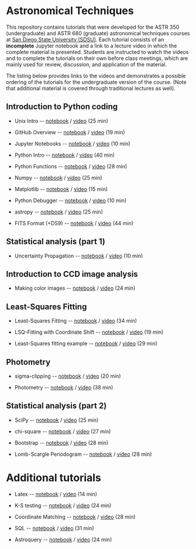 # Astronomical Techniques

This repository contains tutorials that were developed for the ASTR
350 (undergraduate) and ASTR 680 (graduate) astronomical techniques
courses at [San Diego State University
(SDSU)](https://www.sdsu.edu). Each tutorial consists of an
**incomplete** Jupyter notebook and a link to a lecture video in which
the complete material is presented. Students are instructed to watch
the videos and to complete the tutorials on their own before class
meetings, which are mainly used for review, discussion, and
application of the material.

The listing below provides links to the videos and demonstrates a
possible ordering of the tutorials for the undergraduate version of
the course. (Note that additional material is covered through
traditional lectures as well).

## Introduction to Python coding
- Unix Intro -- [notebook](unix.ipynb)
/ [video](http://video.sdsu.edu/nas/capture/2018/rquimbysdsu.edu/Unix.demo/Unix.demo_-_20180828_091056_6.html) (25 min)

- GitHub Overview -- [notebook](github.ipynb)
/ [video](http://video.sdsu.edu/nas/capture/2018/rquimbysdsu.edu/github/github_-_20180829_112332_6.html) (19 min)

- Jupyter Notebooks -- [notebook](jupyter.ipynb)
/ [video](http://video.sdsu.edu/nas/capture/2018/rquimbysdsu.edu/jupyter/jupyter_-_20180830_102214_6.html) (10 min)

- Python Intro -- [notebook](python.ipynb)
/ [video](http://video.sdsu.edu/nas/capture/2018/rquimbysdsu.edu/python.intro/python.intro_-_20180829_154518_6.html) (40 min)

- Python Functions -- [notebook](python.functions.ipynb)
/ [video](http://video.sdsu.edu/nas/capture/2018/rquimbysdsu.edu/python.functions/python.functions_-_20180831_140902_6.html) (28 min)

- Numpy -- [notebook](numpy.ipynb)
/ [video](http://video.sdsu.edu/nas/capture/2018/rquimbysdsu.edu/numpy/numpy_-_20180903_151402_6.html) (25 min)

- Matplotlib -- [notebook](matplotlib.ipynb)
/ [video](http://video.sdsu.edu/nas/capture/2018/rquimbysdsu.edu/matplotlib/matplotlib_-_20180903_164956_6.html) (15 min)

- Python Debugger -- [notebook](python.debugger.ipynb)
/ [video](http://video.sdsu.edu/nas/capture/2019/rquimbysdsu.edu/python.debugger/python.debugger_-_20190821_142918_6.html) (10 min)

- astropy -- [notebook](astropy.ipynb)
/ [video](http://video.sdsu.edu/nas/capture/2019/rquimbysdsu.edu/astropy/astropy_-_20190130_120159_6.html) (25 min)

- FITS Format (+DS9) -- [notebook](fits.format.ipynb)
/ [video](http://video.sdsu.edu/nas/capture/2018/rquimbysdsu.edu/fits.format/fits.format_-_20180912_151955_6.html) (44 min)



## Statistical analysis (part 1)

- Uncertainty Propagation -- [notebook](uncertainty.propagation.ipynb)
/ [video](http://video.sdsu.edu/nas/capture/2018/rquimbysdsu.edu/uncertainty.propagation/uncertainty.propagation_-_20181012_102624_6.html) (10 min)


## Introduction to CCD image analysis

- Making color images -- [notebook](make.color.image.ipynb)
/ [video](http://video.sdsu.edu/nas/capture/2019/rquimbysdsu.edu/make.color.image/make.color.image_-_20190826_160817_6.html) (24 min)



## Least-Squares Fitting

- Least-Squares Fitting -- [notebook](least-squares.ipynb)
/ [video](http://video.sdsu.edu/nas/capture/2018/rquimbysdsu.edu/least-squares/least-squares_-_20180910_162103_6.html) (34 min)

- LSQ-Fitting with Coordinate Shift -- [notebook](lsq-fits.with.a.shift.ipynb)
/ [video](http://video.sdsu.edu/nas/capture/2018/rquimbysdsu.edu/lsq-fits.with.a.shift/lsq-fits.with.a.shift_-_20180919_141429_6.html) (19 min)

- Least-Squares fitting example -- [notebook](least-squares.application.ipynb)
/ [video](http://video.sdsu.edu/nas/capture/2019/rquimbysdsu.edu/least-squares.application/least-squares.application_-_20190314_100559_6.html) (29 min)


## Photometry

- sigma-clipping -- [notebook](sigma.clipping.ipynb)
/ [video](http://video.sdsu.edu/nas/capture/2019/rquimbysdsu.edu/sigma.clipping/sigma.clipping_-_20191020_180432_6.html) (20 min)

- Photometry -- [notebook](photometry.ipynb)
/ [video](http://video.sdsu.edu/nas/capture/2019/rquimbysdsu.edu/photometry/photometry_-_20190407_193131_6.html) (38 min)


## Statistical analysis (part 2)

- SciPy -- [notebook](scipy.ipynb)
/ [video](http://video.sdsu.edu/nas/capture/2018/rquimbysdsu.edu/scipy/scipy_-_20180905_103429_6.html) (25 min)

- chi-square -- [notebook](chisq.ipynb)
/ [video](http://video.sdsu.edu/nas/capture/2019/rquimbysdsu.edu/chisq/chisq_-_20190315_162236_6.html) (27 min)

- Bootstrap -- [notebook](bootstrap.ipynb)
/ [video](http://video.sdsu.edu/nas/capture/2020/rquimbysdsu.edu/bootstrap/bootstrap_-_20200501_145457_6.html) (28 min)

- Lomb-Scargle Periodogram -- [notebook](lomb.scargle.ipynb) / [video](http://video.sdsu.edu/nas/capture/2020/rquimbysdsu.edu/lomb.scargle/lomb.scargle_-_20200508_150337_6.html) (28 min)


# Additional tutorials

- Latex -- [notebook](latex.ipynb)
/ [video](http://video.sdsu.edu/nas/capture/2019/rquimbysdsu.edu/Latex/Latex_-_20190222_134026_6.html) (14 min)

- K-S testing -- [notebook](ks.test.ipynb)
/ [video](http://video.sdsu.edu/nas/capture/2019/rquimbysdsu.edu/kstest/kstest_-_20191018_171926_6.html) (24 min)

- Coordinate Matching -- [notebook](coordinate.matching.ipynb)
/ [video](http://video.sdsu.edu/nas/capture/2018/rquimbysdsu.edu/coordinate.matching/coordinate.matching_-_20180917_155535_6.html) (28 min)

- SQL -- [notebook](sql.ipynb)
/ [video](http://video.sdsu.edu/nas/capture/2019/rquimbysdsu.edu/sql/sql_-_20190326_131922_6.html) (31 min)

- Astroquery -- [notebook](astroquery.ipynb)
/ [video](http://video.sdsu.edu/nas/capture/2018/rquimbysdsu.edu/astroquery/astroquery_-_20180905_121747_6.html) (24 min)

